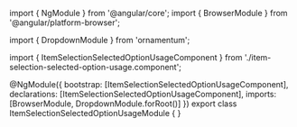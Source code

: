 import { NgModule } from '@angular/core';
import { BrowserModule } from '@angular/platform-browser';
  
import { DropdownModule } from 'ornamentum';
  
import { ItemSelectionSelectedOptionUsageComponent } from './item-selection-selected-option-usage.component';

@NgModule({
 bootstrap: [ItemSelectionSelectedOptionUsageComponent],
 declarations: [ItemSelectionSelectedOptionUsageComponent],
 imports: [BrowserModule, DropdownModule.forRoot()]
})
export class ItemSelectionSelectedOptionUsageModule {
}
